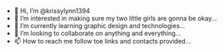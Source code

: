 - 👋 Hi, I’m @krissylynn1394
- 👀 I’m interested in making sure my two little girls are gonna be okay...
- 🌱 I’m currently learning graphic design and technologies...
- 💞️ I’m looking to collaborate on anything and everything...
- 📫 How to reach me follow toe links and contacts provided...

<!---
krissylynn1394/krissylynn1394 is a ✨ special ✨ repository because its `README.md` (this file) appears on your GitHub profile.
You can click the Preview link to take a look at your changes.
--->
